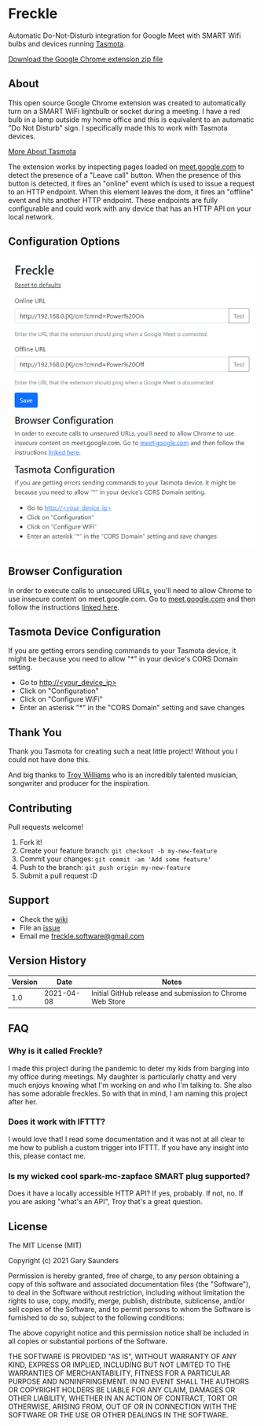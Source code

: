 # Freckle

Automatic Do-Not-Disturb integration for Google Meet with SMART Wifi bulbs and devices running [Tasmota](https://tasmota.github.io/docs/About/).

[Download the Google Chrome extension zip file](https://github.com/codenamegary/freckle/archive/refs/heads/master.zip)

## About

This open source Google Chrome extension was created to automatically turn on a SMART WiFi lightbulb or socket during a meeting. I have a red bulb in a lamp outside my home office and this is equivalent to an automatic "Do Not Disturb" sign. I specifically made this to work with Tasmota devices.

[More About Tasmota](https://tasmota.github.io/docs/About/)

The extension works by inspecting pages loaded on [meet.google.com](https://meet.google.com) to detect the presence of a "Leave call" button. When the presence of this button is detected, it fires an "online" event which is used to issue a request to an HTTP endpoint. When this element leaves the dom, it fires an "offline" event and hits another HTTP endpoint. These endpoints are fully configurable and could work with any device that has an HTTP API on your local network.

## Configuration Options

![Screenshot of Extension options](https://github.com/codenamegary/freckle/blob/%232-add-README/README-options.png?raw=true)

## Browser Configuration

In order to execute calls to unsecured URLs, you'll need to allow Chrome to use insecure content on meet.google.com. Go to [meet.google.com](https://meet.google.com) and then follow the instructions [linked here](https://stackoverflow.com/questions/18321032/how-to-get-chrome-to-allow-mixed-content).

## Tasmota Device Configuration

If you are getting errors sending commands to your Tasmota device, it might be because you need to allow "*" in your device's CORS Domain setting.

- Go to [http://<your_device_ip>](http://<your_device_ip>)
- Click on "Configuration"
- Click on "Configure WiFi"
- Enter an asterisk "*" in the "CORS Domain" setting and save changes

## Thank You

Thank you Tasmota for creating such a neat little project! Without you I could not have done this.

And big thanks to [Troy Williams](https://open.spotify.com/artist/6Op58fl8fRFPKJhFvV3Ays?si=jy4zWX-VTeajSoqcxC5eOQ) who is an incredibly talented musician, songwriter and producer for the inspiration.

## Contributing

Pull requests welcome!

1. Fork it!
2. Create your feature branch: `git checkout -b my-new-feature`
3. Commit your changes: `git commit -am 'Add some feature'`
4. Push to the branch: `git push origin my-new-feature`
5. Submit a pull request :D

## Support

- Check the [wiki](https://github.com/codenamegary/freckle/wiki)
- File an [issue](https://github.com/codenamegary/freckle/issues)
- Email me [freckle.software@gmail.com](mailto:freckle.software@gmail.com)

## Version History

Version | Date | Notes
--- | -------------- | ---
1.0 | 2021-04-08 | Initial GitHub release and submission to Chrome Web Store

## FAQ

### Why is it called Freckle?

I made this project during the pandemic to deter my kids from barging into my office during meetings. My daughter is particularly chatty and very much enjoys knowing what I'm working on and who I'm talking to. She also has some adorable freckles. So with that in mind, I am naming this project after her.

### Does it work with IFTTT?

I would love that! I read some documentation and it was not at all clear to me how to publish a custom trigger into IFTTT. If you have any insight into this, please contact me.

### Is my wicked cool spark-mc-zapface SMART plug supported?

Does it have a locally accessible HTTP API? If yes, probably. If not, no. If you are asking "what's an  API", Troy that's a great question.

## License

The MIT License (MIT)

Copyright (c) 2021 Gary Saunders

Permission is hereby granted, free of charge, to any person obtaining a copy of this software and associated documentation files (the "Software"), to deal in the Software without restriction, including without limitation the rights to use, copy, modify, merge, publish, distribute, sublicense, and/or sell copies of the Software, and to permit persons to whom the Software is furnished to do so, subject to the following conditions:

The above copyright notice and this permission notice shall be included in all copies or substantial portions of the Software.

THE SOFTWARE IS PROVIDED "AS IS", WITHOUT WARRANTY OF ANY KIND, EXPRESS OR IMPLIED, INCLUDING BUT NOT LIMITED TO THE WARRANTIES OF MERCHANTABILITY, FITNESS FOR A PARTICULAR PURPOSE AND NONINFRINGEMENT. IN NO EVENT SHALL THE AUTHORS OR COPYRIGHT HOLDERS BE LIABLE FOR ANY CLAIM, DAMAGES OR OTHER LIABILITY, WHETHER IN AN ACTION OF CONTRACT, TORT OR OTHERWISE, ARISING FROM, OUT OF OR IN CONNECTION WITH THE SOFTWARE OR THE USE OR OTHER DEALINGS IN THE SOFTWARE.